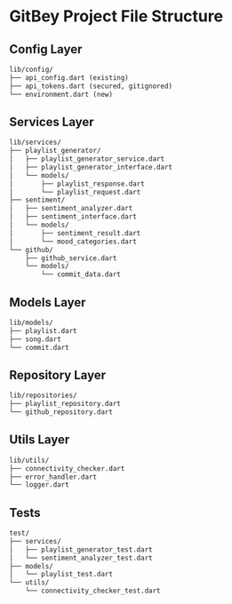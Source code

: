 # GitBey Project File Structure

## Config Layer
````markdown
lib/config/
├── api_config.dart (existing)
├── api_tokens.dart (secured, gitignored)
└── environment.dart (new)
````

## Services Layer
````markdown
lib/services/
├── playlist_generator/
│   ├── playlist_generator_service.dart
│   ├── playlist_generator_interface.dart
│   └── models/
│       ├── playlist_response.dart
│       └── playlist_request.dart
├── sentiment/
│   ├── sentiment_analyzer.dart
│   ├── sentiment_interface.dart
│   └── models/
│       ├── sentiment_result.dart
│       └── mood_categories.dart
└── github/
    ├── github_service.dart
    └── models/
        └── commit_data.dart
````

## Models Layer
````markdown
lib/models/
├── playlist.dart
├── song.dart
└── commit.dart
````

## Repository Layer
````markdown
lib/repositories/
├── playlist_repository.dart
└── github_repository.dart
````

## Utils Layer
````markdown
lib/utils/
├── connectivity_checker.dart
├── error_handler.dart
└── logger.dart
````

## Tests
````markdown
test/
├── services/
│   ├── playlist_generator_test.dart
│   └── sentiment_analyzer_test.dart
├── models/
│   └── playlist_test.dart
└── utils/
    └── connectivity_checker_test.dart
````

